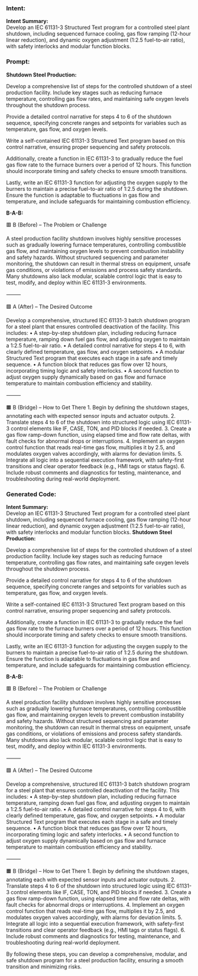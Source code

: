 ### Intent:
**Intent Summary:**  
Develop an IEC 61131-3 Structured Text program for a controlled steel plant shutdown, including sequenced furnace cooling, gas flow ramping (12-hour linear reduction), and dynamic oxygen adjustment (1:2.5 fuel-to-air ratio), with safety interlocks and modular function blocks.

### Prompt:
**Shutdown Steel Production:**

Develop a comprehensive list of steps for the controlled shutdown of a steel production facility. Include key stages such as reducing furnace temperature, controlling gas flow rates, and maintaining safe oxygen levels throughout the shutdown process.

Provide a detailed control narrative for steps 4 to 6 of the shutdown sequence, specifying concrete ranges and setpoints for variables such as temperature, gas flow, and oxygen levels.

Write a self-contained IEC 61131-3 Structured Text program based on this control narrative, ensuring proper sequencing and safety protocols.

Additionally, create a function in IEC 61131-3 to gradually reduce the fuel gas flow rate to the furnace burners over a period of 12 hours. This function should incorporate timing and safety checks to ensure smooth transitions.

Lastly, write an IEC 61131-3 function for adjusting the oxygen supply to the burners to maintain a precise fuel-to-air ratio of 1:2.5 during the shutdown. Ensure the function is adaptable to fluctuations in gas flow and temperature, and include safeguards for maintaining combustion efficiency.

**B-A-B:**

🟥 B (Before) – The Problem or Challenge

A steel production facility shutdown involves highly sensitive processes such as gradually lowering furnace temperatures, controlling combustible gas flow, and maintaining oxygen levels to prevent combustion instability and safety hazards. Without structured sequencing and parameter monitoring, the shutdown can result in thermal stress on equipment, unsafe gas conditions, or violations of emissions and process safety standards. Many shutdowns also lack modular, scalable control logic that is easy to test, modify, and deploy within IEC 61131-3 environments.

⸻

🟩 A (After) – The Desired Outcome

Develop a comprehensive, structured IEC 61131-3 batch shutdown program for a steel plant that ensures controlled deactivation of the facility. This includes:
	•	A step-by-step shutdown plan, including reducing furnace temperature, ramping down fuel gas flow, and adjusting oxygen to maintain a 1:2.5 fuel-to-air ratio.
	•	A detailed control narrative for steps 4 to 6, with clearly defined temperature, gas flow, and oxygen setpoints.
	•	A modular Structured Text program that executes each stage in a safe and timely sequence.
	•	A function block that reduces gas flow over 12 hours, incorporating timing logic and safety interlocks.
	•	A second function to adjust oxygen supply dynamically based on gas flow and furnace temperature to maintain combustion efficiency and stability.

⸻

🟧 B (Bridge) – How to Get There
	1.	Begin by defining the shutdown stages, annotating each with expected sensor inputs and actuator outputs.
	2.	Translate steps 4 to 6 of the shutdown into structured logic using IEC 61131-3 control elements like IF, CASE, TON, and PID blocks if needed.
	3.	Create a gas flow ramp-down function, using elapsed time and flow rate deltas, with fault checks for abnormal drops or interruptions.
	4.	Implement an oxygen control function that reads real-time gas flow, multiplies it by 2.5, and modulates oxygen valves accordingly, with alarms for deviation limits.
	5.	Integrate all logic into a sequential execution framework, with safety-first transitions and clear operator feedback (e.g., HMI tags or status flags).
	6.	Include robust comments and diagnostics for testing, maintenance, and troubleshooting during real-world deployment.

### Generated Code:
**Intent Summary:**  
Develop an IEC 61131-3 Structured Text program for a controlled steel plant shutdown, including sequenced furnace cooling, gas flow ramping (12-hour linear reduction), and dynamic oxygen adjustment (1:2.5 fuel-to-air ratio), with safety interlocks and modular function blocks.
**Shutdown Steel Production:**

Develop a comprehensive list of steps for the controlled shutdown of a steel production facility. Include key stages such as reducing furnace temperature, controlling gas flow rates, and maintaining safe oxygen levels throughout the shutdown process.

Provide a detailed control narrative for steps 4 to 6 of the shutdown sequence, specifying concrete ranges and setpoints for variables such as temperature, gas flow, and oxygen levels.

Write a self-contained IEC 61131-3 Structured Text program based on this control narrative, ensuring proper sequencing and safety protocols.

Additionally, create a function in IEC 61131-3 to gradually reduce the fuel gas flow rate to the furnace burners over a period of 12 hours. This function should incorporate timing and safety checks to ensure smooth transitions.

Lastly, write an IEC 61131-3 function for adjusting the oxygen supply to the burners to maintain a precise fuel-to-air ratio of 1:2.5 during the shutdown. Ensure the function is adaptable to fluctuations in gas flow and temperature, and include safeguards for maintaining combustion efficiency.

**B-A-B:**

🟥 B (Before) – The Problem or Challenge

A steel production facility shutdown involves highly sensitive processes such as gradually lowering furnace temperatures, controlling combustible gas flow, and maintaining oxygen levels to prevent combustion instability and safety hazards. Without structured sequencing and parameter monitoring, the shutdown can result in thermal stress on equipment, unsafe gas conditions, or violations of emissions and process safety standards. Many shutdowns also lack modular, scalable control logic that is easy to test, modify, and deploy within IEC 61131-3 environments.

⸻

🟩 A (After) – The Desired Outcome

Develop a comprehensive, structured IEC 61131-3 batch shutdown program for a steel plant that ensures controlled deactivation of the facility. This includes:
	•	A step-by-step shutdown plan, including reducing furnace temperature, ramping down fuel gas flow, and adjusting oxygen to maintain a 1:2.5 fuel-to-air ratio.
	•	A detailed control narrative for steps 4 to 6, with clearly defined temperature, gas flow, and oxygen setpoints.
	•	A modular Structured Text program that executes each stage in a safe and timely sequence.
	•	A function block that reduces gas flow over 12 hours, incorporating timing logic and safety interlocks.
	•	A second function to adjust oxygen supply dynamically based on gas flow and furnace temperature to maintain combustion efficiency and stability.

⸻

🟧 B (Bridge) – How to Get There
	1.	Begin by defining the shutdown stages, annotating each with expected sensor inputs and actuator outputs.
	2.	Translate steps 4 to 6 of the shutdown into structured logic using IEC 61131-3 control elements like IF, CASE, TON, and PID blocks if needed.
	3.	Create a gas flow ramp-down function, using elapsed time and flow rate deltas, with fault checks for abnormal drops or interruptions.
	4.	Implement an oxygen control function that reads real-time gas flow, multiplies it by 2.5, and modulates oxygen valves accordingly, with alarms for deviation limits.
	5.	Integrate all logic into a sequential execution framework, with safety-first transitions and clear operator feedback (e.g., HMI tags or status flags).
	6.	Include robust comments and diagnostics for testing, maintenance, and troubleshooting during real-world deployment.

By following these steps, you can develop a comprehensive, modular, and safe shutdown program for a steel production facility, ensuring a smooth transition and minimizing risks.
